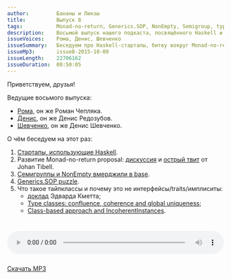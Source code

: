 ```yaml
---
author:         Бананы и Линзы
title:          Выпуск 8
tags:           Monad-no-return, Generics.SOP, NonEmpty, Semigroup, typeclass
description:    Восьмой выпуск нашего подкаста, посвящённого Haskell и всему вокруг него.
issueVoices:    Рома, Денис, Шевченко
issueSummary:   Беседуем про Haskell-стартапы, битву вокруг Monad-no-return proposal, Generics.SOP и тайпклассы.
issueMp3:       issue8-2015-10-09
issueLength:    22706162
issueDuration:  00:50:05
---
```


Приветствуем, друзья!

Ведущие восьмого выпуска:

- [Рома](https://ro-che.info/), он же Роман Чепляка.
- [Денис](http://twitter.com/rufuse), он же Денис Редозубов.
- [Шевченко](http://dshevchenko.biz/), он же Денис Шевченко.

О чём беседуем на этот раз:

1. [Стартапы, использующие Haskell](https://angel.co/haskell/jobs).
2. Развитие Monad-no-return proposal: [дискуссия](https://mail.haskell.org/pipermail/libraries/2015-September/026121.html) и [острый твит](https://twitter.com/johtib/status/651051688363720704) от Johan Tibell.
3. [Семигруппы и NonEmpty вмерджили в base](https://github.com/ghc/ghc/commit/03b380428c128b12aef07a9).
4. [Generics.SOP puzzle](https://twitter.com/shebang/status/651727994961154048).
5. Что такое тайпклассы и почему это не интерфейсы/traits/имплиситы:
    - [доклад](http://www.youtube.com/watch?v=hIZxTQP1ifo) Эдварда Кметта;
    - [Type classes: confluence, coherence and global uniqueness](http://blog.ezyang.com/2014/07/type-classes-confluence-coherence-global-uniqueness/);
    - [Class-based approach and IncoherentInstances](https://ro-che.info/articles/2014-07-15-type-based-lift#class-based-approach-and-incoherentinstances).

<div style="padding-top: 25px;">
</div>

<audio controls style="width: 100%;">
  <source src="http://dshevchenko.biz/ruhaskell/cast/audio/issue8-2015-10-09.mp3" type="audio/mp3">
Сожалеем, но ваш браузер не умеет работать с HTML5 audio. И это очень плохо. Пожалуйста, обновите ваш браузер.
</audio>

<div style="padding-top: 25px;"><a href="http://dshevchenko.biz/ruhaskell/cast/audio/issue8-2015-10-09.mp3" download><i class="fa fa-cloud-download"></i> Скачать MP3</a></div>
